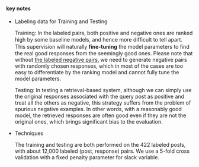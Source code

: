 #### key notes

+ Labeling data for Training and Testing

  Training: In the labeled pairs, both positive and negative ones are ranked high by some baseline models, and hence more difﬁcult to tell apart. This supervision will naturally **fine-tuning** the model parameters to ﬁnd the real good responses from the seemingly good ones. Please note that without <u>the labeled negative pairs</u>, we need to generate negative pairs with randomly chosen responses, which in most of the cases are too easy to differentiate by the ranking model and cannot fully tune the model parameters.

  Testing: In testing a retrieval-based system, although we can simply use the original responses associated with the query post as positive and treat all the others as negative, this strategy suffers from the problem of spurious negative examples. In other words, with a reasonably good model, the retrieved responses are often good even if they are not the original ones, which brings significant bias to the evaluation.

+ Techniques

  The training and testing are both performed on the 422 labeled posts, with about 12,000 labeled (post, response) pairs. We use a 5-fold cross validation with a fixed penalty parameter for slack variable.



